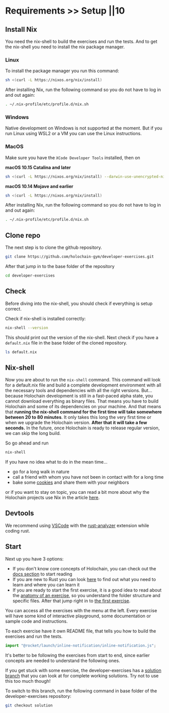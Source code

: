 # Requirements >> Setup ||10

## Install Nix

You need the nix-shell to build the exercises and run the tests. And to get the nix-shell you need to install the nix package manager.

### Linux

To install the package manager you run this command:

```bash
sh <(curl -L https://nixos.org/nix/install)
```

After installing Nix, run the following command so you do not have to log in and out again:

```bash
. ~/.nix-profile/etc/profile.d/nix.sh
```

### Windows

Native development on Windows is not supported at the moment. But if you run Linux using WSL2 or a VM you can use the Linux instructions.

### MacOS

Make sure you have the `XCode Developer Tools` installed, then on  

**macOS 10.15 Catalina and later**  
```bash
sh <(curl -L https://nixos.org/nix/install) --darwin-use-unencrypted-nix-store-volume
```

**macOS 10.14 Mojave and earlier**  

```bash
sh <(curl -L https://nixos.org/nix/install)
```

After installing Nix, run the following command so you do not have to log in and out again:

```bash
. ~/.nix-profile/etc/profile.d/nix.sh
```


## Clone repo

The next step is to clone the github repository.

```bash
git clone https://github.com/holochain-gym/developer-exercises.git
```

After that jump in to the base folder of the repository

```bash
cd developer-exercises
```



## Check
Before diving into the nix-shell, you should check if everything is setup correct.

Check if nix-shell is installed correctly:

```bash
nix-shell --version
```
This should print out the version of the nix-shell.
Next check if you have a `default.nix` file in the base folder of the cloned repository.

```bash
ls default.nix
```

## Nix-shell

Now you are about to run the `nix-shell` command. This command will look for a default.nix file and build a complete development environment with all the necessary tools and dependencies with all the right versions.
But... because Holochain development is still in a fast-paced alpha state, you cannot download everything as binary files. That means you have to build Holochain and some of its dependencies on your machine. And that means that **running the nix-shell command for the first time will take somewhere between 20 to 80 minutes**.
It only takes this long the very first time or when we upgrade the Holochain version. **After that it will take a few seconds.** In the future, once Holochain is ready to release regular version, we can skip the long build.

So go ahead and run

```bash
nix-shell
```
If you have no idea what to do in the mean time...
- go for a long walk in nature
- call a friend with whom you have not been in contact with for a long time
- bake some [cookies](https://www.bbcgoodfood.com/recipes/basic-cookies) and share them with your neighbors

or if you want to stay on topic, you can read a bit more about why the Holochain projects use Nix in the article [here](https://developer.holochain.org/docs/install-advanced/#more-info-on-nix).

## Devtools

We recommend using [VSCode](https://code.visualstudio.com/) with the [rust-analyzer](https://rust-analyzer.github.io/) extension while coding rust.

## Start

Next up you have 3 options:
- If you don't know core concepts of Holochain, you can check out the [docs section](/developers/requirements/documentation) to start reading
- If you are new to Rust you can look [here](/developers/requirements/rust) to find out what you need to learn and where you can learn it
- If you are ready to start the first exercise, it is a good idea to read about the [anatomy of an exercise](/developers/requirements/anatomy), so you understand the folder structure and specific files. After that jump right in to [the first exercise](/developers/basic/entries).


You can access all the exercises with the menu at the left. Every exercise will have some kind of interactive playground, some documentation or sample code and instructions.

To each exercise have it own README file, that tells you how to build the exercises and run the tests.

```js script
import "@rocket/launch/inline-notification/inline-notification.js";
```

<inline-notification type="warning" title="Order of exercises">

It's better to be following the exercises from start to end, since earlier concepts are needed to understand the following ones.

</inline-notification>

<inline-notification type="tip" title="Solutions">

If you get stuck with some exercise, the developer-exercises has a [solution branch](https://github.com/holochain-gym/developer-exercises/tree/solution) that you can look at for complete working solutions. Try not to use this too much though!

To switch to this branch, run the following command in base folder of the developer-exercises repository:

```bash
git checkout solution
```


</inline-notification>